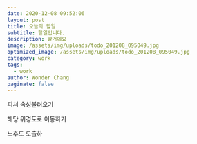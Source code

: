 ```yaml
---
date: 2020-12-08 09:52:06
layout: post
title: 오늘의 할일
subtitle: 할일입니다.
description: 할거에요
image: /assets/img/uploads/todo_201208_095049.jpg
optimized_image: /assets/img/uploads/todo_201208_095049.jpg
category: work
tags:
  - work
author: Wonder Chang
paginate: false
---
```

피쳐 속성불러오기

해당 위경도로 이동하기

노후도 도출하